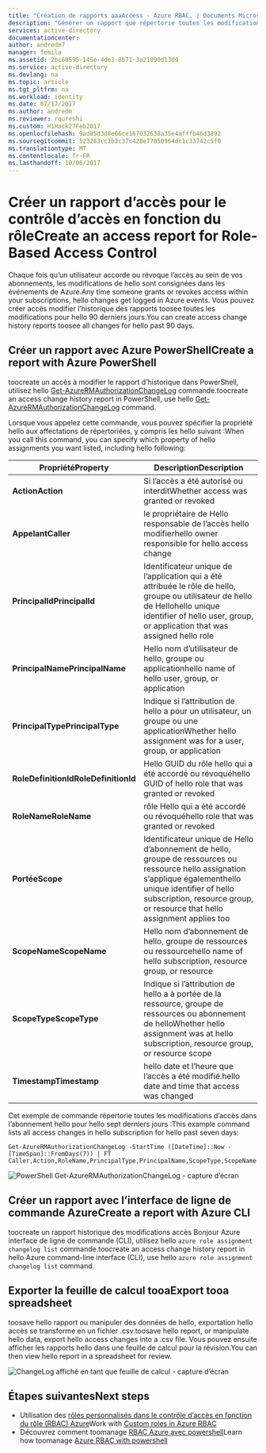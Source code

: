 ```yaml
---
title: "Création de rapports aaaAccess - Azure RBAC. | Documents Microsoft"
description: "Générer un rapport que répertorie toutes les modifications dans tooyour d’accès abonnements Azure, avec contrôle d’accès basée sur hello 90 derniers jours."
services: active-directory
documentationcenter: 
author: andredm7
manager: femila
ms.assetid: 2bc68595-145e-4de3-8b71-3a21890d13d9
ms.service: active-directory
ms.devlang: na
ms.topic: article
ms.tgt_pltfrm: na
ms.workload: identity
ms.date: 07/17/2017
ms.author: andredm
ms.reviewer: rqureshi
ms.custom: H1Hack27Feb2017
ms.openlocfilehash: 9ad85d3d8e66ce167032638a35e4afffb46d3892
ms.sourcegitcommit: 523283cc1b3c37c428e77850964dc1c33742c5f0
ms.translationtype: MT
ms.contentlocale: fr-FR
ms.lasthandoff: 10/06/2017
---
```

# <a name="create-an-access-report-for-role-based-access-control"></a><span data-ttu-id="fff76-103">Créer un rapport d’accès pour le contrôle d’accès en fonction du rôle</span><span class="sxs-lookup"><span data-stu-id="fff76-103">Create an access report for Role-Based Access Control</span></span>
<span data-ttu-id="fff76-104">Chaque fois qu’un utilisateur accorde ou révoque l’accès au sein de vos abonnements, les modifications de hello sont consignées dans les événements de Azure.</span><span class="sxs-lookup"><span data-stu-id="fff76-104">Any time someone grants or revokes access within your subscriptions, hello changes get logged in Azure events.</span></span> <span data-ttu-id="fff76-105">Vous pouvez créer accès modifier l’historique des rapports toosee toutes les modifications pour hello 90 derniers jours.</span><span class="sxs-lookup"><span data-stu-id="fff76-105">You can create access change history reports toosee all changes for hello past 90 days.</span></span>

## <a name="create-a-report-with-azure-powershell"></a><span data-ttu-id="fff76-106">Créer un rapport avec Azure PowerShell</span><span class="sxs-lookup"><span data-stu-id="fff76-106">Create a report with Azure PowerShell</span></span>
<span data-ttu-id="fff76-107">toocreate un accès à modifier le rapport d’historique dans PowerShell, utilisez hello [Get-AzureRMAuthorizationChangeLog](/powershell/module/azurerm.resources/get-azurermauthorizationchangelog) commande.</span><span class="sxs-lookup"><span data-stu-id="fff76-107">toocreate an access change history report in PowerShell, use hello [Get-AzureRMAuthorizationChangeLog](/powershell/module/azurerm.resources/get-azurermauthorizationchangelog) command.</span></span>

<span data-ttu-id="fff76-108">Lorsque vous appelez cette commande, vous pouvez spécifier la propriété hello aux affectations de répertoriées, y compris les hello suivant :</span><span class="sxs-lookup"><span data-stu-id="fff76-108">When you call this command, you can specify which property of hello assignments you want listed, including hello following:</span></span>

| <span data-ttu-id="fff76-109">Propriété</span><span class="sxs-lookup"><span data-stu-id="fff76-109">Property</span></span> | <span data-ttu-id="fff76-110">Description</span><span class="sxs-lookup"><span data-stu-id="fff76-110">Description</span></span> |
| --- | --- |
| <span data-ttu-id="fff76-111">**Action**</span><span class="sxs-lookup"><span data-stu-id="fff76-111">**Action**</span></span> |<span data-ttu-id="fff76-112">Si l’accès a été autorisé ou interdit</span><span class="sxs-lookup"><span data-stu-id="fff76-112">Whether access was granted or revoked</span></span> |
| <span data-ttu-id="fff76-113">**Appelant**</span><span class="sxs-lookup"><span data-stu-id="fff76-113">**Caller**</span></span> |<span data-ttu-id="fff76-114">le propriétaire de Hello responsable de l’accès hello modifier</span><span class="sxs-lookup"><span data-stu-id="fff76-114">hello owner responsible for hello access change</span></span> |
| <span data-ttu-id="fff76-115">**PrincipalId**</span><span class="sxs-lookup"><span data-stu-id="fff76-115">**PrincipalId**</span></span> | <span data-ttu-id="fff76-116">Identificateur unique de l’application qui a été attribuée le rôle de hello, groupe ou utilisateur de hello de Hello</span><span class="sxs-lookup"><span data-stu-id="fff76-116">hello unique identifier of hello user, group, or application that was assigned hello role</span></span> |
| <span data-ttu-id="fff76-117">**PrincipalName**</span><span class="sxs-lookup"><span data-stu-id="fff76-117">**PrincipalName**</span></span> |<span data-ttu-id="fff76-118">Hello nom d’utilisateur de hello, groupe ou application</span><span class="sxs-lookup"><span data-stu-id="fff76-118">hello name of hello user, group, or application</span></span> |
| <span data-ttu-id="fff76-119">**PrincipalType**</span><span class="sxs-lookup"><span data-stu-id="fff76-119">**PrincipalType**</span></span> |<span data-ttu-id="fff76-120">Indique si l’attribution de hello a pour un utilisateur, un groupe ou une application</span><span class="sxs-lookup"><span data-stu-id="fff76-120">Whether hello assignment was for a user, group, or application</span></span> |
| <span data-ttu-id="fff76-121">**RoleDefinitionId**</span><span class="sxs-lookup"><span data-stu-id="fff76-121">**RoleDefinitionId**</span></span> |<span data-ttu-id="fff76-122">Hello GUID du rôle hello qui a été accordé ou révoqué</span><span class="sxs-lookup"><span data-stu-id="fff76-122">hello GUID of hello role that was granted or revoked</span></span> |
| <span data-ttu-id="fff76-123">**RoleName**</span><span class="sxs-lookup"><span data-stu-id="fff76-123">**RoleName**</span></span> |<span data-ttu-id="fff76-124">rôle Hello qui a été accordé ou révoqué</span><span class="sxs-lookup"><span data-stu-id="fff76-124">hello role that was granted or revoked</span></span> |
| <span data-ttu-id="fff76-125">**Portée**</span><span class="sxs-lookup"><span data-stu-id="fff76-125">**Scope**</span></span> | <span data-ttu-id="fff76-126">Identificateur unique de Hello d’abonnement de hello, groupe de ressources ou ressource hello assignation s’applique également</span><span class="sxs-lookup"><span data-stu-id="fff76-126">hello unique identifier of hello subscription, resource group, or resource that hello assignment applies too</span></span>| 
| <span data-ttu-id="fff76-127">**ScopeName**</span><span class="sxs-lookup"><span data-stu-id="fff76-127">**ScopeName**</span></span> |<span data-ttu-id="fff76-128">Hello nom d’abonnement de hello, groupe de ressources ou ressource</span><span class="sxs-lookup"><span data-stu-id="fff76-128">hello name of hello subscription, resource group, or resource</span></span> |
| <span data-ttu-id="fff76-129">**ScopeType**</span><span class="sxs-lookup"><span data-stu-id="fff76-129">**ScopeType**</span></span> |<span data-ttu-id="fff76-130">Indique si l’attribution de hello a à portée de la ressource, groupe de ressources ou abonnement de hello</span><span class="sxs-lookup"><span data-stu-id="fff76-130">Whether hello assignment was at hello subscription, resource group, or resource scope</span></span> |
| <span data-ttu-id="fff76-131">**Timestamp**</span><span class="sxs-lookup"><span data-stu-id="fff76-131">**Timestamp**</span></span> |<span data-ttu-id="fff76-132">hello date et l’heure que l’accès a été modifié.</span><span class="sxs-lookup"><span data-stu-id="fff76-132">hello date and time that access was changed</span></span> |

<span data-ttu-id="fff76-133">Cet exemple de commande répertorie toutes les modifications d’accès dans l’abonnement hello pour hello sept derniers jours :</span><span class="sxs-lookup"><span data-stu-id="fff76-133">This example command lists all access changes in hello subscription for hello past seven days:</span></span>

```
Get-AzureRMAuthorizationChangeLog -StartTime ([DateTime]::Now - [TimeSpan]::FromDays(7)) | FT Caller,Action,RoleName,PrincipalType,PrincipalName,ScopeType,ScopeName
```

![PowerShell Get-AzureRMAuthorizationChangeLog - capture d’écran](./media/role-based-access-control-configure/access-change-history.png)

## <a name="create-a-report-with-azure-cli"></a><span data-ttu-id="fff76-135">Créer un rapport avec l’interface de ligne de commande Azure</span><span class="sxs-lookup"><span data-stu-id="fff76-135">Create a report with Azure CLI</span></span>
<span data-ttu-id="fff76-136">toocreate un rapport historique des modifications accès Bonjour Azure interface de ligne de commande (CLI), utilisez hello `azure role assignment changelog list` commande.</span><span class="sxs-lookup"><span data-stu-id="fff76-136">toocreate an access change history report in hello Azure command-line interface (CLI), use hello `azure role assignment changelog list` command.</span></span>

## <a name="export-tooa-spreadsheet"></a><span data-ttu-id="fff76-137">Exporter la feuille de calcul tooa</span><span class="sxs-lookup"><span data-stu-id="fff76-137">Export tooa spreadsheet</span></span>
<span data-ttu-id="fff76-138">toosave hello rapport ou manipuler des données de hello, exportation hello accès se transforme en un fichier .csv.</span><span class="sxs-lookup"><span data-stu-id="fff76-138">toosave hello report, or manipulate hello data, export hello access changes into a .csv file.</span></span> <span data-ttu-id="fff76-139">Vous pouvez ensuite afficher les rapports hello dans une feuille de calcul pour la révision.</span><span class="sxs-lookup"><span data-stu-id="fff76-139">You can then view hello report in a spreadsheet for review.</span></span>

![ChangeLog affiché en tant que feuille de calcul - capture d’écran](./media/role-based-access-control-configure/change-history-spreadsheet.png)

## <a name="next-steps"></a><span data-ttu-id="fff76-141">Étapes suivantes</span><span class="sxs-lookup"><span data-stu-id="fff76-141">Next steps</span></span>
* <span data-ttu-id="fff76-142">Utilisation des [rôles personnalisés dans le contrôle d’accès en fonction du rôle (RBAC) Azure](role-based-access-control-custom-roles.md)</span><span class="sxs-lookup"><span data-stu-id="fff76-142">Work with [Custom roles in Azure RBAC](role-based-access-control-custom-roles.md)</span></span>
* <span data-ttu-id="fff76-143">Découvrez comment toomanage [RBAC Azure avec powershell](role-based-access-control-manage-access-powershell.md)</span><span class="sxs-lookup"><span data-stu-id="fff76-143">Learn how toomanage [Azure RBAC with powershell](role-based-access-control-manage-access-powershell.md)</span></span>

